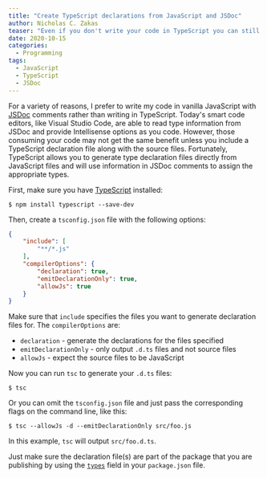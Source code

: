 ```yaml
---
title: "Create TypeScript declarations from JavaScript and JSDoc"
author: Nicholas C. Zakas
teaser: "Even if you don't write your code in TypeScript you can still generate .d.ts files to provide more information to developer tools."
date: 2020-10-15
categories:
  - Programming
tags:
  - JavaScript
  - TypeScript
  - JSDoc
---
```


For a variety of reasons, I prefer to write my code in vanilla JavaScript with [JSDoc](https://jsdoc.app/) comments rather than writing in TypeScript. Today's smart code editors, like Visual Studio Code, are able to read type information from JSDoc and provide Intellisense options as you code. However, those consuming your code may not get the same benefit unless you include a TypeScript declaration file along with the source files. Fortunately, TypeScript allows you to generate type declaration files directly from JavaScript files and will use information in JSDoc comments to assign the appropriate types.

First, make sure you have [TypeScript](https://typescriptlang.org) installed:

```
$ npm install typescript --save-dev
```

Then, create a `tsconfig.json` file with the following options:

```json
{
    "include": [
        "**/*.js"
    ],
    "compilerOptions": {
        "declaration": true,
        "emitDeclarationOnly": true,
        "allowJs": true
    }
}
```

Make sure that `include` specifies the files you want to generate declaration files for. The `compilerOptions` are:

* `declaration` - generate the declarations for the files specified
* `emitDeclarationOnly` - only output `.d.ts` files and not source files
* `allowJs` - expect the source files to be JavaScript

Now you can run `tsc` to generate your `.d.ts` files:

```
$ tsc
```

Or you can omit the `tsconfig.json` file and just pass the corresponding flags on the command line, like this:

```
$ tsc --allowJs -d --emitDeclarationOnly src/foo.js
```

In this example, `tsc` will output `src/foo.d.ts`.

Just make sure the declaration file(s) are part of the package that you are publishing by using the [`types`](https://www.typescriptlang.org/docs/handbook/declaration-files/publishing.html#including-declarations-in-your-npm-package) field in your `package.json` file.
